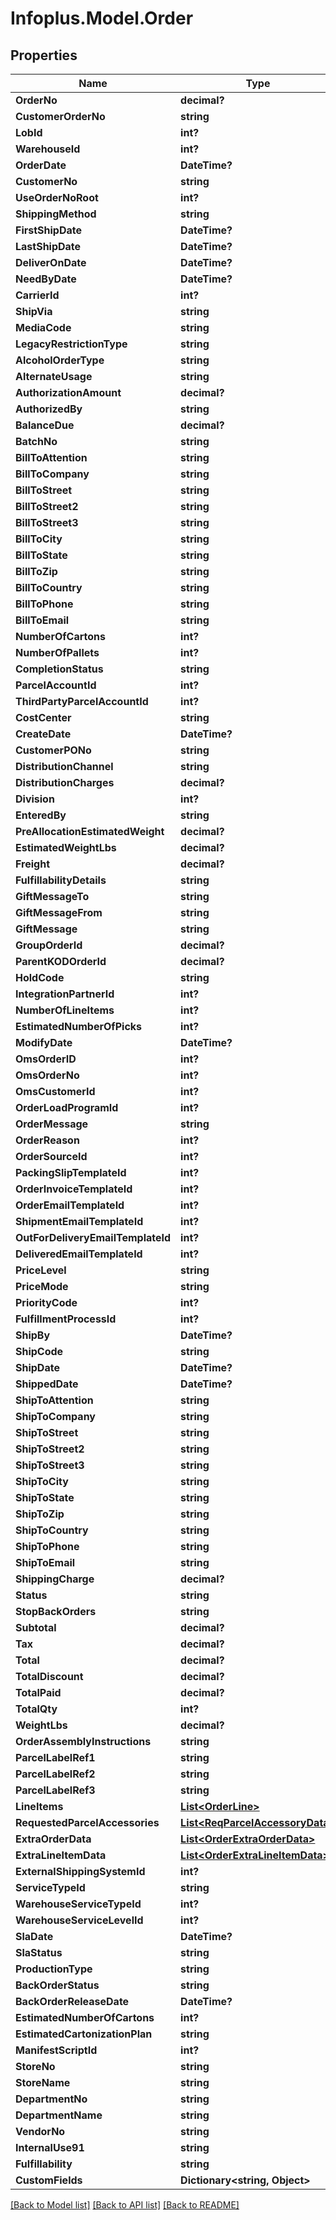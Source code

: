 # Infoplus.Model.Order
## Properties

Name | Type | Description | Notes
------------ | ------------- | ------------- | -------------
**OrderNo** | **decimal?** |  | [optional] 
**CustomerOrderNo** | **string** |  | [optional] 
**LobId** | **int?** |  | 
**WarehouseId** | **int?** |  | 
**OrderDate** | **DateTime?** |  | [optional] 
**CustomerNo** | **string** |  | [optional] 
**UseOrderNoRoot** | **int?** |  | [optional] 
**ShippingMethod** | **string** |  | [optional] 
**FirstShipDate** | **DateTime?** |  | [optional] 
**LastShipDate** | **DateTime?** |  | [optional] 
**DeliverOnDate** | **DateTime?** |  | [optional] 
**NeedByDate** | **DateTime?** |  | [optional] 
**CarrierId** | **int?** |  | [optional] 
**ShipVia** | **string** |  | [optional] 
**MediaCode** | **string** |  | [optional] 
**LegacyRestrictionType** | **string** |  | [optional] 
**AlcoholOrderType** | **string** |  | [optional] 
**AlternateUsage** | **string** |  | [optional] 
**AuthorizationAmount** | **decimal?** |  | [optional] 
**AuthorizedBy** | **string** |  | [optional] 
**BalanceDue** | **decimal?** |  | [optional] 
**BatchNo** | **string** |  | [optional] 
**BillToAttention** | **string** |  | [optional] 
**BillToCompany** | **string** |  | [optional] 
**BillToStreet** | **string** |  | [optional] 
**BillToStreet2** | **string** |  | [optional] 
**BillToStreet3** | **string** |  | [optional] 
**BillToCity** | **string** |  | [optional] 
**BillToState** | **string** |  | [optional] 
**BillToZip** | **string** |  | [optional] 
**BillToCountry** | **string** |  | [optional] 
**BillToPhone** | **string** |  | [optional] 
**BillToEmail** | **string** |  | [optional] 
**NumberOfCartons** | **int?** |  | [optional] 
**NumberOfPallets** | **int?** |  | [optional] 
**CompletionStatus** | **string** |  | [optional] 
**ParcelAccountId** | **int?** |  | [optional] 
**ThirdPartyParcelAccountId** | **int?** |  | [optional] 
**CostCenter** | **string** |  | [optional] 
**CreateDate** | **DateTime?** |  | [optional] 
**CustomerPONo** | **string** |  | [optional] 
**DistributionChannel** | **string** |  | [optional] 
**DistributionCharges** | **decimal?** |  | [optional] 
**Division** | **int?** |  | [optional] 
**EnteredBy** | **string** |  | [optional] 
**PreAllocationEstimatedWeight** | **decimal?** |  | [optional] 
**EstimatedWeightLbs** | **decimal?** |  | [optional] 
**Freight** | **decimal?** |  | [optional] 
**FulfillabilityDetails** | **string** |  | [optional] 
**GiftMessageTo** | **string** |  | [optional] 
**GiftMessageFrom** | **string** |  | [optional] 
**GiftMessage** | **string** |  | [optional] 
**GroupOrderId** | **decimal?** |  | [optional] 
**ParentKODOrderId** | **decimal?** |  | [optional] 
**HoldCode** | **string** |  | [optional] 
**IntegrationPartnerId** | **int?** |  | [optional] 
**NumberOfLineItems** | **int?** |  | [optional] 
**EstimatedNumberOfPicks** | **int?** |  | [optional] 
**ModifyDate** | **DateTime?** |  | [optional] 
**OmsOrderID** | **int?** |  | [optional] 
**OmsOrderNo** | **int?** |  | [optional] 
**OmsCustomerId** | **int?** |  | [optional] 
**OrderLoadProgramId** | **int?** |  | [optional] 
**OrderMessage** | **string** |  | [optional] 
**OrderReason** | **int?** |  | [optional] 
**OrderSourceId** | **int?** |  | [optional] 
**PackingSlipTemplateId** | **int?** |  | [optional] 
**OrderInvoiceTemplateId** | **int?** |  | [optional] 
**OrderEmailTemplateId** | **int?** |  | [optional] 
**ShipmentEmailTemplateId** | **int?** |  | [optional] 
**OutForDeliveryEmailTemplateId** | **int?** |  | [optional] 
**DeliveredEmailTemplateId** | **int?** |  | [optional] 
**PriceLevel** | **string** |  | [optional] 
**PriceMode** | **string** |  | [optional] 
**PriorityCode** | **int?** |  | [optional] 
**FulfillmentProcessId** | **int?** |  | [optional] 
**ShipBy** | **DateTime?** |  | [optional] 
**ShipCode** | **string** |  | [optional] 
**ShipDate** | **DateTime?** |  | [optional] 
**ShippedDate** | **DateTime?** |  | [optional] 
**ShipToAttention** | **string** |  | [optional] 
**ShipToCompany** | **string** |  | [optional] 
**ShipToStreet** | **string** |  | [optional] 
**ShipToStreet2** | **string** |  | [optional] 
**ShipToStreet3** | **string** |  | [optional] 
**ShipToCity** | **string** |  | [optional] 
**ShipToState** | **string** |  | [optional] 
**ShipToZip** | **string** |  | [optional] 
**ShipToCountry** | **string** |  | [optional] 
**ShipToPhone** | **string** |  | [optional] 
**ShipToEmail** | **string** |  | [optional] 
**ShippingCharge** | **decimal?** |  | [optional] 
**Status** | **string** |  | [optional] 
**StopBackOrders** | **string** |  | [optional] 
**Subtotal** | **decimal?** |  | [optional] 
**Tax** | **decimal?** |  | [optional] 
**Total** | **decimal?** |  | [optional] 
**TotalDiscount** | **decimal?** |  | [optional] 
**TotalPaid** | **decimal?** |  | [optional] 
**TotalQty** | **int?** |  | [optional] 
**WeightLbs** | **decimal?** |  | [optional] 
**OrderAssemblyInstructions** | **string** |  | [optional] 
**ParcelLabelRef1** | **string** |  | [optional] 
**ParcelLabelRef2** | **string** |  | [optional] 
**ParcelLabelRef3** | **string** |  | [optional] 
**LineItems** | [**List&lt;OrderLine&gt;**](OrderLine.md) |  | 
**RequestedParcelAccessories** | [**List&lt;ReqParcelAccessoryData&gt;**](ReqParcelAccessoryData.md) |  | [optional] 
**ExtraOrderData** | [**List&lt;OrderExtraOrderData&gt;**](OrderExtraOrderData.md) |  | [optional] 
**ExtraLineItemData** | [**List&lt;OrderExtraLineItemData&gt;**](OrderExtraLineItemData.md) |  | [optional] 
**ExternalShippingSystemId** | **int?** |  | [optional] 
**ServiceTypeId** | **string** |  | [optional] 
**WarehouseServiceTypeId** | **int?** |  | [optional] 
**WarehouseServiceLevelId** | **int?** |  | [optional] 
**SlaDate** | **DateTime?** |  | [optional] 
**SlaStatus** | **string** |  | [optional] 
**ProductionType** | **string** |  | [optional] 
**BackOrderStatus** | **string** |  | [optional] 
**BackOrderReleaseDate** | **DateTime?** |  | [optional] 
**EstimatedNumberOfCartons** | **int?** |  | [optional] 
**EstimatedCartonizationPlan** | **string** |  | [optional] 
**ManifestScriptId** | **int?** |  | [optional] 
**StoreNo** | **string** |  | [optional] 
**StoreName** | **string** |  | [optional] 
**DepartmentNo** | **string** |  | [optional] 
**DepartmentName** | **string** |  | [optional] 
**VendorNo** | **string** |  | [optional] 
**InternalUse91** | **string** |  | [optional] 
**Fulfillability** | **string** |  | [optional] 
**CustomFields** | **Dictionary&lt;string, Object&gt;** |  | [optional] 

[[Back to Model list]](../README.md#documentation-for-models) [[Back to API list]](../README.md#documentation-for-api-endpoints) [[Back to README]](../README.md)

